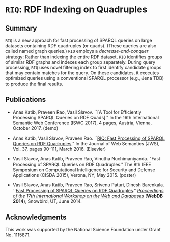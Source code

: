 # `RIQ`: RDF Indexing on Quadruples

## Summary

`RIQ` is a new approach for fast processing of SPARQL queries on large
datasets containing RDF quadruples (or quads). 
(These queries are also called named graph queries.)
`RIQ` employs a *decrease-and-conquer*
strategy: Rather than indexing the entire RDF dataset, `RIQ` identifies
groups of similar RDF graphs and indexes each group separately. During
query processing, `RIQ` uses novel filtering index to first identify
candidate groups that may contain matches for the query. On these
candidates, it executes optimized queries using a conventional SPARQL
processor (e.g., Jena TDB) to produce the final results.

## Publications

* Anas Katib, Praveen Rao, Vasil Slavov. ``[A Tool for Efficiently Processing SPARQL Queries on RDF Quads]." In the 16th International Semantic Web Conference (ISWC 2017), 4 pages, Austria, Vienna, October 2017. (demo)

* Anas Katib, Vasil Slavov, Praveen Rao. ``[RIQ: Fast Processing of SPARQL Queries on RDF Quadruples](http://dx.doi.org/10.1016/j.websem.2016.03.005)." In the Journal of Web Semantics (JWS), Vol. 37, pages 90-111, March 2016. (Elsevier) 

* Vasil Slavov, Anas Katib, Praveen Rao, Vinutha Nuchimaniyanda. "Fast Processing of SPARQL Queries on RDF Quadruples." The 8th IEEE Symposium on Computational Intelligence for Security and Defense Applications (CISDA 2015), Verona, NY, May 2015. (poster)

* Vasil Slavov, Anas Katib, Praveen Rao, Srivenu Paturi, Dinesh Barenkala. ``[Fast Processing of SPARQL Queries on RDF Quadruples](http://arxiv.org/pdf/1506.01333v1.pdf)." [*Proceedings of the 17th International Workshop on the Web and Databases*](http://webdb2014.eecs.umich.edu/) (**WebDB 2014**), Snowbird, UT, June 2014.

## Acknowledgments

This work was supported by the National Science Foundation under Grant No. 1115871.
